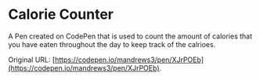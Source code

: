 # Calorie Counter

A Pen created on CodePen that is used to count the amount of calories that you have eaten throughout the day to keep track of the calrioes. 

Original URL: [https://codepen.io/mandrews3/pen/XJrPOEb](https://codepen.io/mandrews3/pen/XJrPOEb).

